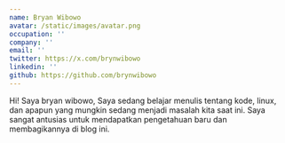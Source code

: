 ```yaml
---
name: Bryan Wibowo
avatar: /static/images/avatar.png
occupation: ''
company: ''
email: ''
twitter: https://x.com/brynwibowo
linkedin: ''
github: https://github.com/brynwibowo
---
```


Hi! Saya bryan wibowo,
Saya sedang belajar menulis tentang kode, linux, dan apapun yang mungkin sedang menjadi masalah kita saat ini. Saya sangat antusias untuk mendapatkan pengetahuan baru dan membagikannya di blog ini.
